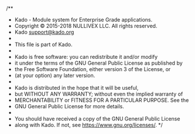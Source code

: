 /**
 * Kado - Module system for Enterprise Grade applications.
 * Copyright © 2015-2018 NULLIVEX LLC. All rights reserved.
 * Kado <support@kado.org>
 *
 * This file is part of Kado.
 *
 * Kado is free software: you can redistribute it and/or modify
 * it under the terms of the GNU General Public License as published by
 * the Free Software Foundation, either version 3 of the License, or
 * (at your option) any later version.
 *
 * Kado is distributed in the hope that it will be useful,
 * but WITHOUT ANY WARRANTY; without even the implied warranty of
 * MERCHANTABILITY or FITNESS FOR A PARTICULAR PURPOSE.  See the
 * GNU General Public License for more details.
 *
 * You should have received a copy of the GNU General Public License
 * along with Kado.  If not, see <https://www.gnu.org/licenses/>.
 */
